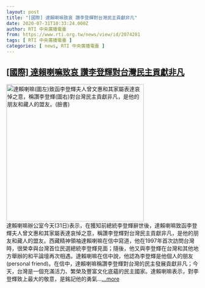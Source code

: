```yaml
---
layout: post
title: "[國際] 達賴喇嘛致哀 讚李登輝對台灣民主貢獻非凡"
date: 2020-07-31T10:33:24.000Z
author: RTI 中央廣播電臺
from: https://www.rti.org.tw/news/view/id/2074281
tags: [ RTI 中央廣播電臺 ]
categories: [ news, RTI 中央廣播電臺 ]
---
```

<!--1596191604000-->
[[國際] 達賴喇嘛致哀 讚李登輝對台灣民主貢獻非凡](https://www.rti.org.tw/news/view/id/2074281)
------

<div>
<img src="https://static.rti.org.tw/assets/thumbnails/2020/07/31/8e9a2a9e8f43ccff3d5cd984c54548a7.jpg" width="360" alt="達賴喇嘛(圖左)致函李登輝夫人曾文惠和其家屬表達哀悼之意，稱讚李登輝(圖右)對台灣民主貢獻非凡，是他的朋友和藏人的盟友。(臉書)" title="達賴喇嘛(圖左)致函李登輝夫人曾文惠和其家屬表達哀悼之意，稱讚李登輝(圖右)對台灣民主貢獻非凡，是他的朋友和藏人的盟友。(臉書)"><br>達賴喇嘛辦公室今天(31日)表示，在獲知前總統李登輝辭世後，達賴喇嘛致函李登輝夫人曾文惠和其家屬表達哀悼之意，稱讚李登輝對台灣民主貢獻非凡，是他的朋友和藏人的盟友。西藏精神領袖達賴喇嘛在信中寫道，他在1997年首次訪問台灣時，很榮幸與台灣首位民選總統李登輝見面；隨後，他又與李登輝在台灣和其他地方舉辦的和平論壇再次相遇。達賴喇嘛在信中說，他認為李登輝是他個人的朋友(personal friend)。在信中，達賴喇嘛稱讚李登輝對台灣的民主發展貢獻非凡；今天，台灣是一個充滿活力、繁榮及豐富文化底蘊的民主國家。達賴喇嘛表示，對李登輝致上最大的敬意，是銘記他的勇氣...<a target="_blank" href="https://www.rti.org.tw/news/view/id/2074281">...more</a>
</div>
